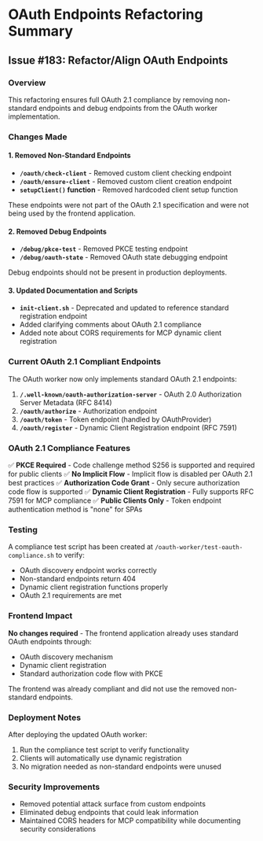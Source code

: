 # OAuth Endpoints Refactoring Summary

## Issue #183: Refactor/Align OAuth Endpoints

### Overview
This refactoring ensures full OAuth 2.1 compliance by removing non-standard endpoints and debug endpoints from the OAuth worker implementation.

### Changes Made

#### 1. Removed Non-Standard Endpoints
- **`/oauth/check-client`** - Removed custom client checking endpoint
- **`/oauth/ensure-client`** - Removed custom client creation endpoint
- **`setupClient()` function** - Removed hardcoded client setup function

These endpoints were not part of the OAuth 2.1 specification and were not being used by the frontend application.

#### 2. Removed Debug Endpoints
- **`/debug/pkce-test`** - Removed PKCE testing endpoint
- **`/debug/oauth-state`** - Removed OAuth state debugging endpoint

Debug endpoints should not be present in production deployments.

#### 3. Updated Documentation and Scripts
- **`init-client.sh`** - Deprecated and updated to reference standard registration endpoint
- Added clarifying comments about OAuth 2.1 compliance
- Added note about CORS requirements for MCP dynamic client registration

### Current OAuth 2.1 Compliant Endpoints

The OAuth worker now only implements standard OAuth 2.1 endpoints:

1. **`/.well-known/oauth-authorization-server`** - OAuth 2.0 Authorization Server Metadata (RFC 8414)
2. **`/oauth/authorize`** - Authorization endpoint
3. **`/oauth/token`** - Token endpoint (handled by OAuthProvider)
4. **`/oauth/register`** - Dynamic Client Registration endpoint (RFC 7591)

### OAuth 2.1 Compliance Features

✅ **PKCE Required** - Code challenge method S256 is supported and required for public clients
✅ **No Implicit Flow** - Implicit flow is disabled per OAuth 2.1 best practices
✅ **Authorization Code Grant** - Only secure authorization code flow is supported
✅ **Dynamic Client Registration** - Fully supports RFC 7591 for MCP compliance
✅ **Public Clients Only** - Token endpoint authentication method is "none" for SPAs

### Testing

A compliance test script has been created at `/oauth-worker/test-oauth-compliance.sh` to verify:
- OAuth discovery endpoint works correctly
- Non-standard endpoints return 404
- Dynamic client registration functions properly
- OAuth 2.1 requirements are met

### Frontend Impact

**No changes required** - The frontend application already uses standard OAuth endpoints through:
- OAuth discovery mechanism
- Dynamic client registration
- Standard authorization code flow with PKCE

The frontend was already compliant and did not use the removed non-standard endpoints.

### Deployment Notes

After deploying the updated OAuth worker:
1. Run the compliance test script to verify functionality
2. Clients will automatically use dynamic registration
3. No migration needed as non-standard endpoints were unused

### Security Improvements

- Removed potential attack surface from custom endpoints
- Eliminated debug endpoints that could leak information
- Maintained CORS headers for MCP compatibility while documenting security considerations